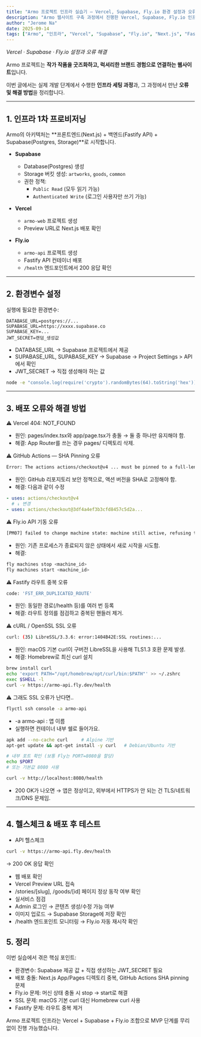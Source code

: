 ```yaml
---
title: "Armo 프로젝트 인프라 실습기 — Vercel, Supabase, Fly.io 환경 설정과 오류 해결"
description: "Armo 웹사이트 구축 과정에서 진행한 Vercel, Supabase, Fly.io 인프라 세팅과 환경변수, SSL/TLS, 배포 오류 해결 방법을 단계별로 기록한 실습기."
author: "Jerome Na"
date: 2025-09-14
tags: ["Armo", "인프라", "Vercel", "Supabase", "Fly.io", "Next.js", "Fastify", "SSL 오류", "배포 오류"]
---
```


 
_Vercel · Supabase · Fly.io 설정과 오류 해결_

Armo 프로젝트는 **작가 작품을 굿즈화하고, 럭셔리한 브랜드 경험으로 연결하는 웹사이트**입니다.

이번 글에서는 실제 개발 단계에서 수행한 **인프라 세팅 과정**과, 그 과정에서 만난 **오류 및 해결 방법**을 정리합니다.

---

## 1. 인프라 1차 프로비저닝

Armo의 아키텍처는 **프론트엔드(Next.js) + 백엔드(Fastify API) + Supabase(Postgres, Storage)**로 시작합니다.

- **Supabase**
  - Database(Postgres) 생성
  - Storage 버킷 생성: `artworks`, `goods`, `common`
  - 권한 정책:  
    - `Public Read` (모두 읽기 가능)  
    - `Authenticated Write` (로그인 사용자만 쓰기 가능)

- **Vercel**
  - `armo-web` 프로젝트 생성
  - Preview URL로 Next.js 배포 확인

- **Fly.io**
  - `armo-api` 프로젝트 생성
  - Fastify API 컨테이너 배포
  - `/health` 엔드포인트에서 200 응답 확인

---

## 2. 환경변수 설정

실행에 필요한 환경변수:

```env
DATABASE_URL=postgres://...
SUPABASE_URL=https://xxxx.supabase.co
SUPABASE_KEY=...
JWT_SECRET=랜덤_생성값
```
- DATABASE_URL → Supabase 프로젝트에서 제공
- SUPABASE_URL, SUPABASE_KEY → Supabase → Project Settings > API에서 확인
- JWT_SECRET → 직접 생성해야 하는 값

```bash
node -e "console.log(require('crypto').randomBytes(64).toString('hex'))"
```

---

## 3. 배포 오류와 해결 방법

⚠ Vercel 404: NOT_FOUND
- 원인: pages/index.tsx와 app/page.tsx가 충돌 → 둘 중 하나만 유지해야 함.
- 해결: App Router를 쓰는 경우 pages/ 디렉토리 삭제.

⚠ GitHub Actions — SHA Pinning 오류
```bash
Error: The actions actions/checkout@v4 ... must be pinned to a full-length commit SHA.
```

- 원인: GitHub 리포지토리 보안 정책으로, 액션 버전을 SHA로 고정해야 함.
- 해결: 다음과 같이 수정

```yaml
- uses: actions/checkout@v4
  # ↓ 변경
- uses: actions/checkout@3df4a4ef3b3cfd8457c5d2a...
```

⚠ Fly.io API 기동 오류

```bash
[PM07] failed to change machine state: machine still active, refusing to start
```

- 원인: 기존 프로세스가 종료되지 않은 상태에서 새로 시작을 시도함.
- 해결:

```bash
fly machines stop <machine_id>
fly machines start <machine_id>
```

⚠ Fastify 라우트 중복 오류
```bash
code: 'FST_ERR_DUPLICATED_ROUTE'
```

- 원인: 동일한 경로(/health 등)를 여러 번 등록
- 해결: 라우트 정의를 점검하고 중복된 핸들러 제거.

⚠ cURL / OpenSSL SSL 오류
```bash
curl: (35) LibreSSL/3.3.6: error:1404B42E:SSL routines:...
```
- 원인: macOS 기본 curl이 구버전 LibreSSL을 사용해 TLS1.3 호환 문제 발생.
- 해결: Homebrew로 최신 curl 설치
```bash
brew install curl
echo 'export PATH="/opt/homebrew/opt/curl/bin:$PATH"' >> ~/.zshrc
exec $SHELL -l
curl -v https://armo-api.fly.dev/health
```

⚠ 그래도 SSL 오류가 난다면..
```bash
flyctl ssh console -a armo-api
```
- -a armo-api : 앱 이름
- 실행하면 컨테이너 내부 쉘로 들어가요.

```bash
apk add --no-cache curl     # Alpine 기반
apt-get update && apt-get install -y curl   # Debian/Ubuntu 기반
```

```bash
# 내부 포트 확인 (보통 Fly는 PORT=8080을 할당)
echo $PORT
# 또는 기본값 8080 사용

curl -v http://localhost:8080/health
```
- 200 OK가 나오면 → 앱은 정상이고, 외부에서 HTTPS가 안 되는 건 TLS/네트워크/DNS 문제임.

---
## 4. 헬스체크 & 배포 후 테스트

- API 헬스체크
```bash
curl -v https://armo-api.fly.dev/health
```
→ 200 OK 응답 확인

- 웹 배포 확인
- Vercel Preview URL 접속
- /stories/[slug], /goods/[id] 페이지 정상 동작 여부 확인
- 실서비스 점검
- Admin 로그인 → 콘텐츠 생성/수정 가능 여부
- 이미지 업로드 → Supabase Storage에 저장 확인
- /health 엔드포인트 모니터링 → Fly.io 자동 재시작 확인

## 5. 정리

이번 실습에서 겪은 핵심 포인트:
- 환경변수: Supabase 제공 값 + 직접 생성하는 JWT_SECRET 필요
- 배포 충돌: Next.js App/Pages 디렉토리 중복, GitHub Actions SHA pinning 문제
- Fly.io 문제: 머신 상태 충돌 시 stop → start로 해결
- SSL 문제: macOS 기본 curl 대신 Homebrew curl 사용
- Fastify 문제: 라우트 중복 제거

Armo 프로젝트 인프라는 Vercel + Supabase + Fly.io 조합으로 MVP 단계를 무리 없이 진행 가능했습니다.
